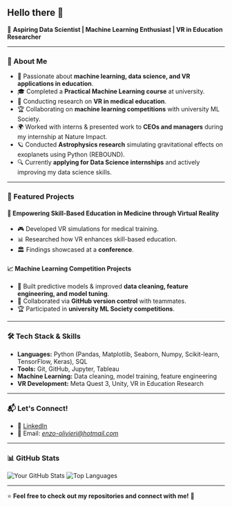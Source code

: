 ## Hello there 👋
🚀 **Aspiring Data Scientist | Machine Learning Enthusiast | VR in Education Researcher**

---

### 🔹 About Me
- 📌 Passionate about **machine learning, data science, and VR applications in education**.
- 🎓 Completed a **Practical Machine Learning course** at university.
- 🔬 Conducting research on **VR in medical education**.
- 🏆 Collaborating on **machine learning competitions** with university ML Society.
- 🌍 Worked with interns & presented work to **CEOs and managers** during my internship at Nature Impact.
- 🪐 Conducted **Astrophysics research** simulating gravitational effects on exoplanets using Python (REBOUND).
- 🔍 Currently **applying for Data Science internships** and actively improving my data science skills.

---

### 📂 Featured Projects
#### 🚀 **Empowering Skill-Based Education in Medicine through Virtual Reality**
- 🎮 Developed VR simulations for medical training.
- 📊 Researched how VR enhances skill-based education.
- 🏛 Findings showcased at a **conference**.


#### 📈 **Machine Learning Competition Projects**
- 🤖 Built predictive models & improved **data cleaning, feature engineering, and model tuning**.
- 🔎 Collaborated via **GitHub version control** with teammates.
- 🏆 Participated in **university ML Society competitions**.

---

### 🛠 Tech Stack & Skills
- **Languages:** Python (Pandas, Matplotlib, Seaborn, Numpy, Scikit-learn, TensorFlow, Keras), SQL
- **Tools:** Git, GitHub, Jupyter, Tableau
- **Machine Learning:** Data cleaning, model training, feature engineering
- **VR Development:** Meta Quest 3, Unity, VR in Education Research

---

### 📬 Let's Connect!
- 💼 [LinkedIn](https://www.linkedin.com/in/enzo-olivieri-cortes-032b661a7/)
- 📧 Email:  *enzo-olivieri@hotmail.com*

---

### 📊 GitHub Stats
![Your GitHub Stats](https://github-readme-stats.vercel.app/api?username=Enzo-Olivieri&show_icons=true&theme=tokyonight)
![Top Languages](https://github-readme-stats.vercel.app/api/top-langs/?username=Enzo-Olivieri&layout=compact&theme=tokyonight)

---

⭐ **Feel free to check out my repositories and connect with me!** 🚀
